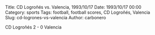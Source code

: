 Title: CD Logroñés vs. Valencia, 1993/10/17
Date: 1993/10/17 00:00
Category: sports
Tags: football, football scores, CD Logroñés, Valencia
Slug: cd-logrones-vs-valencia
Author: carbonero


CD Logroñés 2 - 0 Valencia
